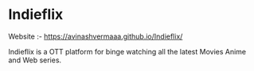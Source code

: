 # Indieflix
Website :- https://avinashvermaaa.github.io/Indieflix/


Indieflix is a OTT platform for binge watching all the latest Movies Anime and Web series.
